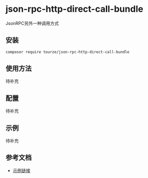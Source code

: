 # json-rpc-http-direct-call-bundle

JsonRPC另外一种调用方式

## 安装

```bash
composer require tourze/json-rpc-http-direct-call-bundle
```

## 使用方法

待补充

## 配置

待补充

## 示例

待补充

## 参考文档

- [示例链接](https://example.com)
